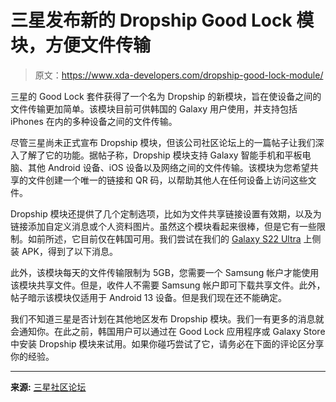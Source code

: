 # 三星发布新的 Dropship Good Lock 模块，方便文件传输

> 原文：<https://www.xda-developers.com/dropship-good-lock-module/>

三星的 Good Lock 套件获得了一个名为 Dropship 的新模块，旨在使设备之间的文件传输更加简单。该模块目前可供韩国的 Galaxy 用户使用，并支持包括 iPhones 在内的多种设备之间的文件传输。

尽管三星尚未正式宣布 Dropship 模块，但该公司社区论坛上的一篇帖子让我们深入了解了它的功能。据帖子称，Dropship 模块支持 Galaxy 智能手机和平板电脑、其他 Android 设备、iOS 设备以及网络之间的文件传输。该模块为您希望共享的文件创建一个唯一的链接和 QR 码，以帮助其他人在任何设备上访问这些文件。

Dropship 模块还提供了几个定制选项，比如为文件共享链接设置有效期，以及为链接添加自定义消息或个人资料图片。虽然这个模块看起来很棒，但是它有一些限制。如前所述，它目前仅在韩国可用。我们尝试在我们的 [Galaxy S22 Ultra](https://www.xda-developers.com/samsung-galaxy-s22-ultra-review/) 上侧装 APK，得到了以下消息。

此外，该模块每天的文件传输限制为 5GB，您需要一个 Samsung 帐户才能使用该模块共享文件。但是，收件人不需要 Samsung 帐户即可下载共享文件。此外，帖子暗示该模块仅适用于 Android 13 设备。但是我们现在还不能确定。

我们不知道三星是否计划在其他地区发布 Dropship 模块。我们一有更多的消息就会通知你。在此之前，韩国用户可以通过在 Good Lock 应用程序或 Galaxy Store 中安装 Dropship 模块来试用。如果你碰巧尝试了它，请务必在下面的评论区分享你的经验。

* * *

**来源:** [三星社区论坛](https://r1.community.samsung.com/t5/good-lock/%EA%B5%BF%EB%9D%BD%EC%97%90-%EC%83%88%EB%A1%9C%EC%9A%B4-%EC%9C%A0%EB%8B%9B%EC%9D%B4-dropship-%EC%9C%A0%EB%8B%9B-%EC%B6%94%EA%B0%80/td-p/19408509)